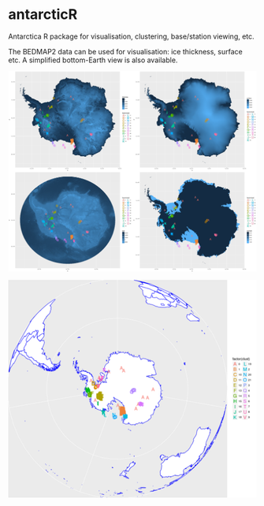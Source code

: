 # antarcticR
Antarctica R package for visualisation, clustering, base/station viewing, etc.

The BEDMAP2 data can be used for visualisation: ice thickness, surface etc.
A simplified bottom-Earth view is also available.

![alt text](https://github.com/LukeBatten/antarcticR/blob/master/img/antarcticRfeatures.png)

![alt text](https://github.com/LukeBatten/antarcticR/blob/master/img/exampleOutput.png)
